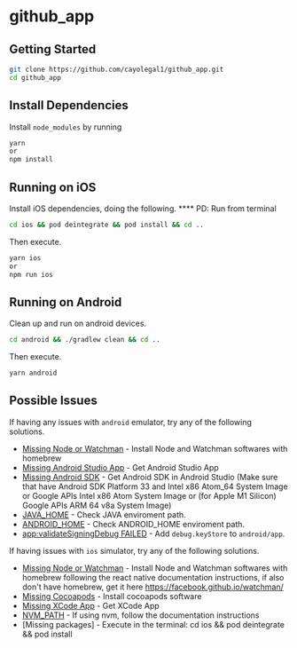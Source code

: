 # github_app

## Getting Started

```sh
git clone https://github.com/cayolegal1/github_app.git
cd github_app
```

## Install Dependencies

Install `node_modules` by running

```sh
yarn
or 
npm install
```

## Running on iOS

Install iOS dependencies, doing the following.
\*\*\*\* PD: Run from terminal

```sh
cd ios && pod deintegrate && pod install && cd ..
```

Then execute.

```sh
yarn ios
or
npm run ios
```

## Running on Android

Clean up and run on android devices.

```sh
cd android && ./gradlew clean && cd ..
```

Then execute.

```sh
yarn android
```

## Possible Issues

If having any issues with `android` emulator, try any of the following solutions.

-  [Missing Node or Watchman](https://reactnative.dev/docs/environment-setup?guide=native#node--watchman) - Install Node and Watchman softwares with homebrew 
-  [Missing Android Studio App](https://developer.android.com/studio) - Get Android Studio App 
-  [Missing Android SDK](https://developer.android.com/studio) - Get Android SDK in Android Studio (Make sure that have Android SDK Platform 33 and Intel x86 Atom_64 System Image or Google APIs Intel x86 Atom System Image or (for Apple M1 Silicon) Google APIs ARM 64 v8a System Image)
-  [JAVA_HOME](https://www.codegrepper.com/code-examples/java/set+java_home+mac+big+sur) - Check JAVA enviroment path.
-  [ANDROID_HOME](https://developer.android.com/tools/variables) - Check ANDROID_HOME enviroment path.
-  [app:validateSigningDebug FAILED](https://raw.githubusercontent.com/facebook/react-native/master/template/android/app/debug.keystore) - Add `debug.keyStore` to `android/app`.

If having issues with `ios` simulator, try any of the following solutions.

-  [Missing Node or Watchman](https://reactnative.dev/docs/environment-setup?guide=native#node--watchman) - Install Node and Watchman softwares with homebrew following the react native documentation instructions, if also don't have homebrew, get it here https://facebook.github.io/watchman/
-  [Missing Cocoapods](https://cocoapods.org/) - Install cocoapods software
-  [Missing XCode App](https://developer.apple.com/xcode/resources/) - Get XCode App
-  [NVM_PATH](https://reactnative.dev/docs/environment-setup?guide=native#optional-configuring-your-environment) - If using nvm, follow the documentation instructions
-  [Missing packages] - Execute in the terminal: cd ios && pod deintegrate && pod install

